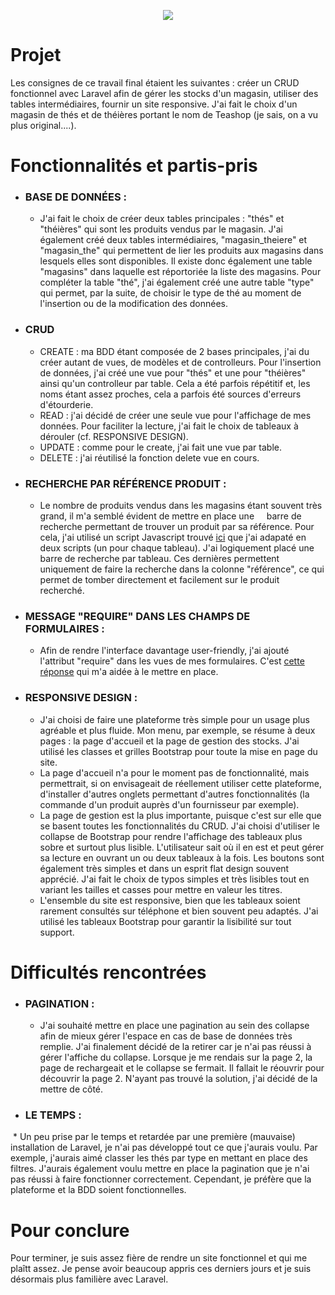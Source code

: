 <p align="center"><img src="https://laravel.com/assets/img/components/logo-laravel.svg"></p>


# Projet

Les consignes de ce travail final étaient les suivantes : créer un CRUD fonctionnel avec Laravel afin de gérer les stocks d'un magasin, utiliser des tables intermédiaires, fournir un site responsive. J'ai fait le choix d'un magasin de thés et de théières portant le nom de Teashop (je sais, on a vu plus original....).


# Fonctionnalités et partis-pris

- ### BASE DE DONNÉES :
  * J'ai fait le choix de créer deux tables principales : "thés" et "théières" qui sont les produits vendus par le magasin.
    J'ai également créé deux tables intermédiaires, "magasin_theiere" et "magasin_the" qui permettent de lier les produits aux  magasins dans lesquels elles sont disponibles. Il existe donc également une table "magasins" dans laquelle est réportoriée la liste des magasins. Pour compléter la table "thé", j'ai également créé une autre table "type" qui permet, par la suite, de choisir le type de thé au moment de l'insertion ou de la modification des données.

- ### CRUD
  * CREATE : ma BDD étant composée de 2 bases principales, j'ai du créer autant de vues, de modèles et de controlleurs. Pour l'insertion de données, j'ai créé une vue pour "thés" et une pour "théières" ainsi qu'un controlleur par table. Cela a été parfois répétitif et, les noms étant assez proches, cela a parfois été sources d'erreurs d'étourderie.
  * READ : j'ai décidé de créer une seule vue pour l'affichage de mes données. Pour faciliter la lecture, j'ai fait le choix de tableaux à dérouler (cf. RESPONSIVE DESIGN).
  * UPDATE : comme pour le create, j'ai fait une vue par table.
  * DELETE : j'ai réutilisé la fonction delete vue en cours.

- ### RECHERCHE PAR RÉFÉRENCE PRODUIT :
    * Le nombre de produits vendus dans les magasins étant souvent très grand, il m'a semblé évident de mettre en place une     barre de recherche permettant de trouver un produit par sa référence. Pour cela, j'ai utilisé un script Javascript trouvé <a href="https://www.w3schools.com/howto/howto_js_filter_lists.asp">ici</a> que j'ai adapaté en deux scripts (un pour chaque tableau). J'ai logiquement placé une barre de recherche par tableau. Ces dernières permettent uniquement de faire la recherche dans la colonne "référence", ce qui permet de tomber directement et facilement sur le produit recherché.


- ### MESSAGE "REQUIRE" DANS LES CHAMPS DE FORMULAIRES :
     * Afin de rendre l'interface davantage user-friendly, j'ai ajouté l'attribut "require" dans les vues de mes formulaires. C'est <a href="https://stackoverflow.com/questions/24405524/how-to-set-form-input-required-attribute-in-laravel-4"> cette réponse</a> qui m'a aidée à le mettre en place.


- ### RESPONSIVE DESIGN :
   * J'ai choisi de faire une plateforme très simple pour un usage plus agréable et plus fluide. Mon menu, par exemple, se résume à deux pages : la page d'accueil et la page de gestion des stocks. J'ai utilisé les classes et grilles Bootstrap pour toute la mise en page du site.
    * La page d'accueil n'a pour le moment pas de fonctionnalité, mais permettrait, si on envisageait de réellement utiliser cette plateforme, d'installer d'autres onglets permettant d'autres fonctionnalités (la commande d'un produit auprès d'un fournisseur par exemple).
     * La page de gestion est la plus importante, puisque c'est sur elle que se basent toutes les fonctionnalités du CRUD. J'ai choisi d'utiliser le collapse de Bootstrap pour rendre l'affichage des tableaux plus sobre et surtout plus lisible. L'utilisateur sait où il en est et peut gérer sa lecture en ouvrant un ou deux tableaux à la fois. Les boutons sont également très simples et dans un esprit flat design souvent apprécié.
    J'ai fait le choix de typos simples et très lisibles tout en variant les tailles et casses pour mettre en valeur les titres.
     * L'ensemble du site est responsive, bien que les tableaux soient rarement consultés sur téléphone et bien souvent peu adaptés. J'ai utilisé les tableaux Bootstrap pour garantir la lisibilité sur tout support.

# Difficultés rencontrées

- ### PAGINATION :

  * J'ai souhaité mettre en place une pagination au sein des collapse afin de mieux gérer l'espace en cas de base de données très remplie. J'ai finalement décidé de la retirer car je n'ai pas réussi à gérer l'affiche du collapse. Lorsque je me rendais sur la page 2, la page de rechargeait et le collapse se fermait. Il fallait le réouvrir pour découvrir la page 2. N'ayant pas trouvé la solution, j'ai décidé de la mettre de côté.

- ### LE TEMPS :
  * Un peu prise par le temps et retardée par une première (mauvaise) installation de Laravel, je n'ai pas développé tout ce que j'aurais voulu. Par exemple, j'aurais aimé classer les thés par type en mettant en place des filtres. J'aurais également voulu mettre en place la pagination que je n'ai pas réussi à faire fonctionner correctement. Cependant, je préfère que la plateforme et la BDD soient fonctionnelles.


 # Pour conclure

  Pour terminer, je suis assez fière de rendre un site fonctionnel et qui me plaîtt assez.
  Je pense avoir beaucoup appris ces derniers jours et je suis désormais plus familière avec Laravel.
